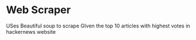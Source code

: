 # Web Scraper

USes Beautiful soup to scrape
GIven the top 10 articles with highest votes in hackernews website

